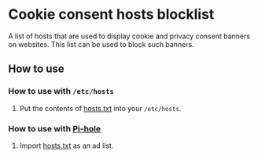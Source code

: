 # Cookie consent hosts blocklist

A list of hosts that are used to display cookie and privacy consent banners on websites. This list can be used to block such banners.

## How to use

### How to use with `/etc/hosts`

1. Put the contents of [hosts.txt](https://raw.githubusercontent.com/johang/cookie-consent-hosts/master/hosts.txt) into your `/etc/hosts`.

### How to use with [Pi-hole](https://pi-hole.net/)

1. Import [hosts.txt](https://raw.githubusercontent.com/johang/cookie-consent-hosts/master/hosts.txt) as an ad list.
